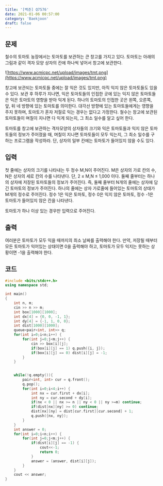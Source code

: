 ```yaml
---
title: '[백준] Q7576'
date: 2021-01-06 00:57:00
category: 'Baekjoon'
draft: false
---  
```


## 문제

철수의 토마토 농장에서는 토마토를 보관하는 큰 창고를 가지고 있다. 토마토는 아래의 그림과 같이 격자 모양 상자의 칸에 하나씩 넣어서 창고에 보관한다.

![https://www.acmicpc.net/upload/images/tmt.png](https://www.acmicpc.net/upload/images/tmt.png)

창고에 보관되는 토마토들 중에는 잘 익은 것도 있지만, 아직 익지 않은 토마토들도 있을 수 있다. 보관 후 하루가 지나면, 익은 토마토들의 인접한 곳에 있는 익지 않은 토마토들은 익은 토마토의 영향을 받아 익게 된다. 하나의 토마토의 인접한 곳은 왼쪽, 오른쪽, 앞, 뒤 네 방향에 있는 토마토를 의미한다. 대각선 방향에 있는 토마토들에게는 영향을 주지 못하며, 토마토가 혼자 저절로 익는 경우는 없다고 가정한다. 철수는 창고에 보관된 토마토들이 며칠이 지나면 다 익게 되는지, 그 최소 일수를 알고 싶어 한다.

토마토를 창고에 보관하는 격자모양의 상자들의 크기와 익은 토마토들과 익지 않은 토마토들의 정보가 주어졌을 때, 며칠이 지나면 토마토들이 모두 익는지, 그 최소 일수를 구하는 프로그램을 작성하라. 단, 상자의 일부 칸에는 토마토가 들어있지 않을 수도 있다.

## 입력

첫 줄에는 상자의 크기를 나타내는 두 정수 M,N이 주어진다. M은 상자의 가로 칸의 수, N은 상자의 세로 칸의 수를 나타낸다. 단, 2 ≤ M,N ≤ 1,000 이다. 둘째 줄부터는 하나의 상자에 저장된 토마토들의 정보가 주어진다. 즉, 둘째 줄부터 N개의 줄에는 상자에 담긴 토마토의 정보가 주어진다. 하나의 줄에는 상자 가로줄에 들어있는 토마토의 상태가 M개의 정수로 주어진다. 정수 1은 익은 토마토, 정수 0은 익지 않은 토마토, 정수 -1은 토마토가 들어있지 않은 칸을 나타낸다.

토마토가 하나 이상 있는 경우만 입력으로 주어진다.

## 출력

여러분은 토마토가 모두 익을 때까지의 최소 날짜를 출력해야 한다. 만약, 저장될 때부터 모든 토마토가 익어있는 상태이면 0을 출력해야 하고, 토마토가 모두 익지는 못하는 상황이면 -1을 출력해야 한다.

## 코드

```cpp
#include <bits/stdc++.h>
using namespace std;

int main()
{
    int n, m;
    cin >> n >> m;
    int box[1000][1000];
    int dx[4] = {0, 0, -1, 1};
    int dy[4] = {-1, 1, 0, 0};
    int dist[1000][1000];
    queue<pair<int, int>> q;
    for(int i=0;i<n;i++) {
        for(int j=0;j<m;j++) {
            cin >> box[i][j];
            if(box[i][j] == 1) q.push({i, j});
            if(box[i][j] == 0) dist[i][j] = -1;
        }
    }
    

    while(!q.empty()){
        pair<int, int> cur = q.front();
        q.pop();
        for(int i=0;i<4;i++) {
            int nx = cur.first + dx[i];
            int ny = cur.second + dy[i];
            if(nx < 0 || nx >= n || ny < 0 || ny >=m) continue;
            if(dist[nx][ny] >= 0) continue;
            dist[nx][ny] = dist[cur.first][cur.second] + 1;
            q.push({nx, ny});
        }
    }
    int answer = 0;
    for(int i=0;i<n;i++) {
        for(int j=0;j<m;j++) {
            if(dist[i][j] == -1) {
                cout<<-1;
                return 0;
            }
            answer = (answer, dist[i][j]);
        }
    }
    cout << answer;
}
```